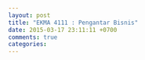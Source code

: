 ```yaml
---
layout: post
title: "EKMA 4111 : Pengantar Bisnis"
date: 2015-03-17 23:11:11 +0700
comments: true
categories: 
---
```

